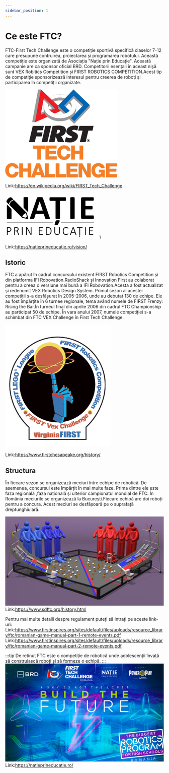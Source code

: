 ```yaml
---
sidebar_position: 1
---
```


# Ce este FTC?

FTC-First Tech Challenge este o competiție sportivă specifică claselor 7-12 care presupune contruirea, proiectarea și programarea robotului. Această competiție este organizată de Asociația "Nație prin Educație". Această campanie are ca sponsor oficial BRD. Competitorii esențali în aceast nișă sunt VEX Robitics Competition și FIRST ROBOTICS COMPETITION.Acest tip de competiție sponsorizează interesul pentru creerea de roboți și participarea în competiții organizate.

 ![FTC1](../../repo/FTC/FIRST_Tech_challenge_logo.png)
  
  Link:https://en.wikipedia.org/wiki/FIRST_Tech_Challenge

![NPE1](../../repo/FTC/Logo-natie_prin_educatie-02-063-e1507492085194-300x146.png)\

Link:https://natieprineducatie.ro/vision/

## Istoric
FTC a apărut în cadrul concursului existent FIRST Robotics Competition și din platforma IFI Robovation.RadioShack și Innovation First au colaborat pentru a creea o versiune mai bună a IFI Robovation.Acesta a fost actualizat și redenumit VEX Robotics Design System.
Primul sezon al acestei competiții s-a desfășurat în 2005-2006, unde au debutat 130 de echipe. Ele au fost împărțite în 6 turnee regionale, tema având numele de FIRST Frenzy: Rising the Bar.În turneul final din aprilie 2006 din cadrul FTC Championship au participat 50 de echipe.
În vara anului 2007, numele competiției s-a schimbat din FTC VEX Challenge în First Tech Challenge.

![FTC2](../../repo/FTC/VirginiaFirst-Logo-2007_.jpg)

Link:https://www.firstchesapeake.org/history/


## Structura

În fiecare sezon se organizează meciuri între echipe de robotică. De asemenea, concursul este împărțit în mai multe faze. Prima dintre ele este faza regională ,faza națională și ulterior campionatul mondial de FTC. În România meciurile se organizează la București.Fiecare echipă are doi roboți pentru a concura. Acest meciuri se desfășoară pe o suprafață dreptunghiulară. 

![FTC3](../../repo/FTC/2016fieldfirstresq_1_orig.jpg)
Link:https://www.sdftc.org/history.html

Pentru mai multe detalii despre regulament puteți să intrați pe aceste link-uri: 
Link:https://www.firstinspires.org/sites/default/files/uploads/resource_library/ftc/romanian-game-manual-part-1-remote-events.pdf
Link:https://www.firstinspires.org/sites/default/files/uploads/resource_library/ftc/romanian-game-manual-part-2-remote-events.pdf

:::tip De retinut
FTC este o competiție de robotică unde adolescenții învață să construiască roboți și să formeze o echipă.
:::
![FTC4](../../repo/FTC/web-cover-natie-scaled.jpg)
Link:https://natieprineducatie.ro/